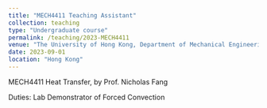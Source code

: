 ```yaml
---
title: "MECH4411 Teaching Assistant"
collection: teaching
type: "Undergraduate course"
permalink: /teaching/2023-MECH4411
venue: "The University of Hong Kong, Department of Mechanical Engineering"
date: 2023-09-01
location: "Hong Kong"
---
```


MECH4411 Heat Transfer, by Prof. Nicholas Fang

Duties: Lab Demonstrator of Forced Convection